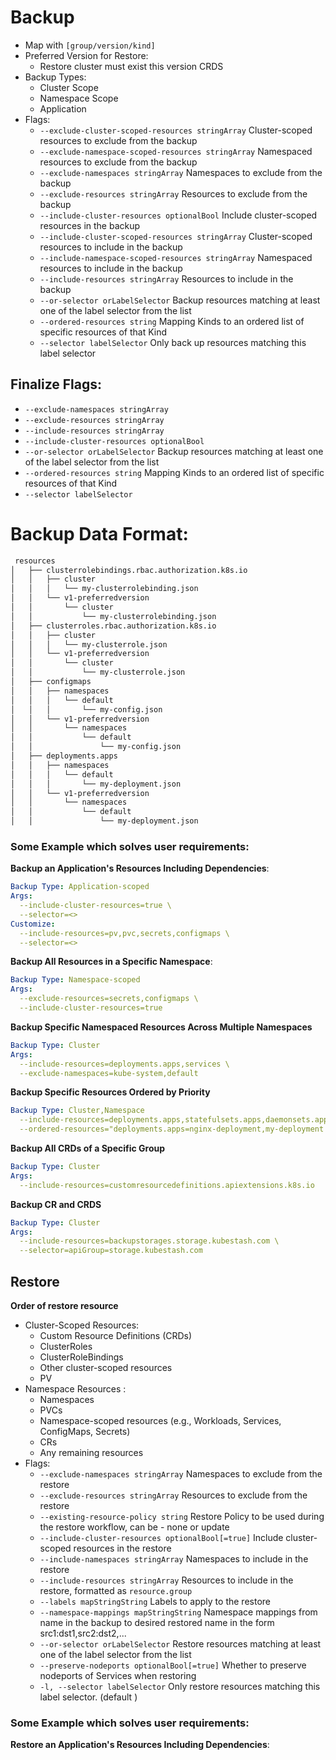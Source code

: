 # Backup
- Map with `[group/version/kind]`
- Preferred Version for Restore: 
  - Restore cluster must exist this version CRDS
- Backup Types:
  - Cluster Scope
  - Namespace Scope
  - Application
- Flags:
  - `--exclude-cluster-scoped-resources stringArray`       Cluster-scoped resources to exclude from the backup
  - `--exclude-namespace-scoped-resources stringArray`     Namespaced resources to exclude from the backup
  - `--exclude-namespaces stringArray`                     Namespaces to exclude from the backup
  - `--exclude-resources stringArray`                      Resources to exclude from the backup
  - `--include-cluster-resources optionalBool`             Include cluster-scoped resources in the backup
  - `--include-cluster-scoped-resources stringArray`       Cluster-scoped resources to include in the backup
  - `--include-namespace-scoped-resources stringArray`     Namespaced resources to include in the backup
  - `--include-resources stringArray`                      Resources to include in the backup
  - `--or-selector orLabelSelector`                        Backup resources matching at least one of the label selector from the list
  - `--ordered-resources string`                           Mapping Kinds to an ordered list of specific resources of that Kind
  - `--selector labelSelector`                             Only back up resources matching this label selector


## Finalize Flags:
  - `--exclude-namespaces stringArray` 
  - `--exclude-resources stringArray` 
  - `--include-resources stringArray` 
  - `--include-cluster-resources optionalBool`
  - `--or-selector orLabelSelector`                        Backup resources matching at least one of the label selector from the list
  - `--ordered-resources string`                           Mapping Kinds to an ordered list of specific resources of that Kind
  - `--selector labelSelector`  

# Backup Data Format:
```bash
 resources
│   ├── clusterrolebindings.rbac.authorization.k8s.io
│   │   ├── cluster
│   │   │   └── my-clusterrolebinding.json
│   │   └── v1-preferredversion
│   │       └── cluster
│   │           └── my-clusterrolebinding.json
│   ├── clusterroles.rbac.authorization.k8s.io
│   │   ├── cluster
│   │   │   └── my-clusterrole.json
│   │   └── v1-preferredversion
│   │       └── cluster
│   │           └── my-clusterrole.json
│   ├── configmaps
│   │   ├── namespaces
│   │   │   └── default
│   │   │       └── my-config.json
│   │   └── v1-preferredversion
│   │       └── namespaces
│   │           └── default
│   │               └── my-config.json
│   ├── deployments.apps
│   │   ├── namespaces
│   │   │   └── default
│   │   │       └── my-deployment.json
│   │   └── v1-preferredversion
│   │       └── namespaces
│   │           └── default
│   │               └── my-deployment.json

```

### **Some Example which solves user requirements:**

**Backup an Application's Resources Including Dependencies**:

```yaml
Backup Type: Application-scoped 
Args:
  --include-cluster-resources=true \
  --selector=<>
Customize:
  --include-resources=pv,pvc,secrets,configmaps \
  --selector=<>
```

**Backup All Resources in a Specific Namespace**:
```yaml
Backup Type: Namespace-scoped
Args:
  --exclude-resources=secrets,configmaps \
  --include-cluster-resources=true
```

**Backup Specific Namespaced Resources Across Multiple Namespaces**
```yaml
Backup Type: Cluster
Args:
  --include-resources=deployments.apps,services \
  --exclude-namespaces=kube-system,default
```

**Backup Specific Resources Ordered by Priority**
```yaml
Backup Type: Cluster,Namespace
  --include-resources=deployments.apps,statefulsets.apps,daemonsets.apps \
  --ordered-resources="deployments.apps=nginx-deployment,my-deployment statefulsets.apps=my-statefulset daemonsets.apps=my-daemonset"
```

**Backup All CRDs of a Specific Group**
```yaml
Backup Type: Cluster
Args:
  --include-resources=customresourcedefinitions.apiextensions.k8s.io
```

**Backup CR and CRDS**
```yaml
Backup Type: Cluster
Args:
  --include-resources=backupstorages.storage.kubestash.com \
  --selector=apiGroup=storage.kubestash.com
```

## Restore

**Order of restore resource**

- Cluster-Scoped Resources: 
  - Custom Resource Definitions (CRDs)
  - ClusterRoles
  - ClusterRoleBindings
  - Other cluster-scoped resources
  - PV
- Namespace Resources :
  - Namespaces
  - PVCs
  - Namespace-scoped resources (e.g., Workloads, Services, ConfigMaps, Secrets)
  - CRs
  - Any remaining resources
- Flags: 
  - `--exclude-namespaces stringArray`                  Namespaces to exclude from the restore
  - `--exclude-resources stringArray`                   Resources to exclude from the restore
  - `--existing-resource-policy string`                 Restore Policy to be used during the restore workflow, can be - none or update
  - `--include-cluster-resources optionalBool[=true]`   Include cluster-scoped resources in the restore
  - `--include-namespaces stringArray`                  Namespaces to include in the restore
  - `--include-resources stringArray`                   Resources to include in the restore, formatted as `resource.group`
  - `--labels mapStringString`                          Labels to apply to the restore
  - `--namespace-mappings mapStringString`              Namespace mappings from name in the backup to desired restored name in the form src1:dst1,src2:dst2,...
  - `--or-selector orLabelSelector`                     Restore resources matching at least one of the label selector from the list
  - `--preserve-nodeports optionalBool[=true]`          Whether to preserve nodeports of Services when restoring
  - `-l, --selector labelSelector`                      Only restore resources matching this label selector. (default <none>)

### **Some Example which solves user requirements:**

**Restore an Application's Resources Including Dependencies**:

